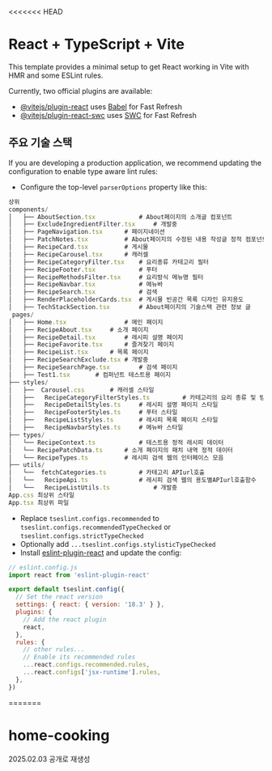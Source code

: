 <<<<<<< HEAD
# React + TypeScript + Vite

This template provides a minimal setup to get React working in Vite with HMR and some ESLint rules.

Currently, two official plugins are available:

- [@vitejs/plugin-react](https://github.com/vitejs/vite-plugin-react/blob/main/packages/plugin-react/README.md) uses [Babel](https://babeljs.io/) for Fast Refresh
- [@vitejs/plugin-react-swc](https://github.com/vitejs/vite-plugin-react-swc) uses [SWC](https://swc.rs/) for Fast Refresh

## 주요 기술 스택

If you are developing a production application, we recommend updating the configuration to enable type aware lint rules:

- Configure the top-level `parserOptions` property like this:

```js
상위
components/
│   ├── AboutSection.tsx			# About페이지의 소개글 컴포넌트
│   ├── ExcludeIngredientFilter.tsx 	# 개발중
│   ├── PageNavigation.tsx 		# 페이지네이션
│   ├── PatchNotes.tsx			# About페이지의 수정된 내용 작성글 정적 컴포넌트
│   ├── RecipeCard.tsx			# 게시물
│   ├── RecipeCarousel.tsx		# 캐러셀 
│   ├── RecipeCategoryFilter.tsx	# 요리종류 카테고리 필터 
│   ├── RecipeFooter.tsx			# 푸터 
│   ├── RecipeMethodsFilter.tsx		# 요리방식 메뉴명 필터 
│   ├── RecipeNavbar.tsx			# 메뉴바 
│   ├── RecipeSearch.tsx			# 검색
│   ├── RenderPlaceholderCards.tsx	# 게시물 빈공간 목록 디자인 유지용도
│   ├── TechStackSection.tsx		# About페이지의 기술스택 관련 정보 글
 pages/
│   ├── Home.tsx	           	# 메인 페이지 
│   ├── RecipeAbout.tsx		# 소개 페이지 
│   ├── RecipeDetail.tsx		# 레시피 설명 페이지 
│   ├── RecipeFavorite.tsx		# 즐겨찾기 페이지 
│   ├── RecipeList.tsx		# 목록 페이지 
│   ├── RecipeSearchExclude.tsx	# 개발중
│   ├── RecipeSearchPage.tsx		# 검색 페이지 
│   ├── Test1.tsx		# 컴퍼넌트 테스트용 페이지
├── styles/
│   ├──  Carousel.css		# 캐러셀 스타일
│   ├──   RecipeCategoryFilterStyles.ts 		# 카테고리의 요리 종류 및 방식 필터 스타일
│   ├──   RecipeDetailStyles.ts		# 레시피 설명 페이지 스타일
│   ├──   RecipeFooterStyles.ts		# 푸터 스타일
│   ├──   RecipeListStyles.ts		# 레시피 목록 페이지 스타일
│   ├──   RecipeNavbarStyles.ts		# 메뉴바 스타일
├── types/
│   └── RecipeContext.ts			# 테스트용 정적 레시피 데이터
│   └── RecipePatchData.ts		# 소개 페이지의 패치 내역 정적 데이터
│   └── RecipeTypes.ts			# 레시피 검색 웹의 인터페이스 모음
├── utils/
│   └──  fetchCategories.ts			# 카테고리 APIurl호출
│   └──   RecipeApi.ts				# 레시피 검색 웹의 용도별APIurl호출함수
│   └──   RecipeListUtils.ts			# 개발중
App.css 최상위 스타일
App.tsx 최상위 파일
```

- Replace `tseslint.configs.recommended` to `tseslint.configs.recommendedTypeChecked` or `tseslint.configs.strictTypeChecked`
- Optionally add `...tseslint.configs.stylisticTypeChecked`
- Install [eslint-plugin-react](https://github.com/jsx-eslint/eslint-plugin-react) and update the config:

```js
// eslint.config.js
import react from 'eslint-plugin-react'

export default tseslint.config({
  // Set the react version
  settings: { react: { version: '18.3' } },
  plugins: {
    // Add the react plugin
    react,
  },
  rules: {
    // other rules...
    // Enable its recommended rules
    ...react.configs.recommended.rules,
    ...react.configs['jsx-runtime'].rules,
  },
})
```
=======
# home-cooking
2025.02.03 공개로 재생성
